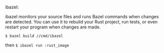ibazel:

ibazel monitors your source files and runs Bazel commands when changes are
detected. You can use it to rebuild your Rust project, run tests, or even
restart your program when changes are made.

`$ bazel build //cmd/ibazel`

then 
`$ ibazel run :rust_image`
